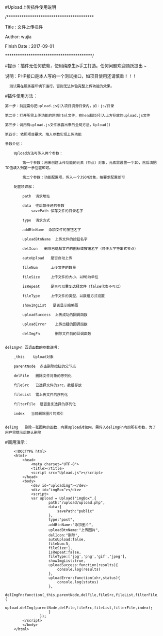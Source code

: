 #Upload上传插件使用说明

/*****************************************

  Title : 文件上传插件

  Author: wujia

  Finish Date : 2017-09-01

 *****************************************/

#提示：插件无任何依赖，使用纯原生js手工打造。任何问题欢迎踊跃提出 ~

说明：PHP接口是本人写的一个测试接口，如项目使用还请慎重！！！
	
	  测试需在服务器环境下运行，否则无法体验完整上传功能的效果。

#插件使用方法：

	第一步：前提需你把upload.js引入项目资源目录内，如：js/目录

	第二步：打开所需上传功能的网页html文件，在head部分引入上方存放的upload.js文件

	第三步：调用有upload.js文件暴露出来的全局方法，Upload()

	第四步: 依照项目要求，填入参数实现上传功能

	参数介绍：

		Upload方法可传入两个参数：

			第一个参数：用来创建上传功能的元素（节点）对象，元素需设置一个ID，然后填把ID值填入到第一参位置即可。

			第二个参数：功能配置项，传入一个JSON对象，按要求配置即可

		配置项详解：

			path  请求地址

			data  往后端传递的参数
				savePath 保存文件的目录名字

			type  请求方式

			addBtnName  添加文件的按钮名字

			uploadBtnName  上传文件的按钮名字

			delIcon   删除已选择文件的图标或按钮名字（可传入字符串式节点）

			autoUpload   是否自动上传

			fileNum      上传文件的数量

			fileSize     上传文件的大小，以MB为单位

			isRepeat     是否可以重复选择文件（false代表不可以）

			fileType     上传文件的类型，以数组方式设置

			showImgList   是否显示缩略图

			uploadSuccess  上传成功的回调函数

			uploadError    上传出错的回调函数

			delImgFn       删除文件前的回调函数


	delImgFn 回调函数的参数说明:

		_this    Upload对象

		parentNode  点击删除按钮的父节点

		delFile   删除文件对象的序列化

		fileSrc	  已选择文件的src，数组存放

		fileList  需上传文件的序列化

		filterFile  是否重复选择的序列化

		index   当前删除图片的索引


	delImg   删除一张图片的函数，内置Upload对象内，需传入delImgFn内的所有参数，为了用户需提示后确认删除




#调用演示：

		<!DOCTYPE html>
		<html>
			<head>
				<meta charset="UTF-8">
				<title></title>
				<script src="Upload.js"></script>
			</head>
			<body>
				<dev id="uploadimg"></dev>
				<div id="imgBox"></div>
				<script>
				var upload = Upload("imgBox",{
						path:"/upload/upload.php",
			            data:{
			                savePath:"public"
			            },
			            type:"post",
			            addBtnName:"添加图片",
			            uploadBtnName:"上传图片",
			            delIcon:"删除",
			            autoUpload:false,
			            fileNum:5,
			            fileSize:1,
			            isRepeat:false,
			            fileType:['jpg','png','gif','jpeg'],
			            showImgList:true,
			            uploadSuccess:function(results){
							console.log(results)
			            },
			            uploadError:function(xhr,status){
							console.log(status)
			            },
			            delImgFn:function(_this,parentNode,delFile,fileSrc,fileList,filterFile,index){
			                upload.delImg(parentNode,delFile,fileSrc,fileList,filterFile,index);
			            }
					});
			</script>
			</body>
		</html>

